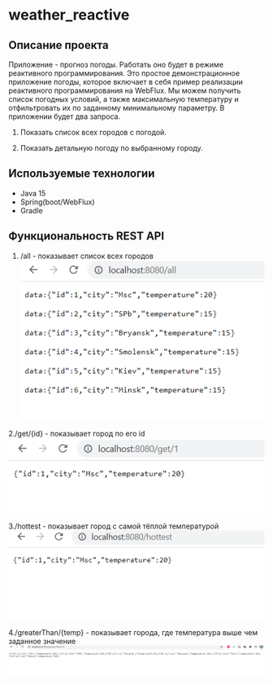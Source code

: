 # weather_reactive
## Описание проекта
Приложение - прогноз погоды. Работать оно будет в режиме реактивного программирования.
Это простое демонстрационное приложение погоды, которое включает в себя пример реализации реактивного программирования на WebFlux. Мы можем получить список погодных условий, а также максимальную температуру и отфильтровать их по заданному минимальному параметру.
В приложении будет два запроса.

1. Показать список всех городов с погодой.

2. Показать детальную погоду по выбранному городу.

## Используемые технологии
* Java 15
* Spring(boot/WebFlux)
* Gradle

## Функциональность REST API
1. /all - показывает список всех городов
![image](Screen/all.png)

2./get/{id} - показывает город по его id
![image](Screen/get.png)

3./hottest - показывает город с самой тёплой температурой
![image](Screen/hottest.png)

4./greaterThan/{temp} - показывает города, где температура выше чем заданное значение
![image](Screen/GreaterThan.png)

